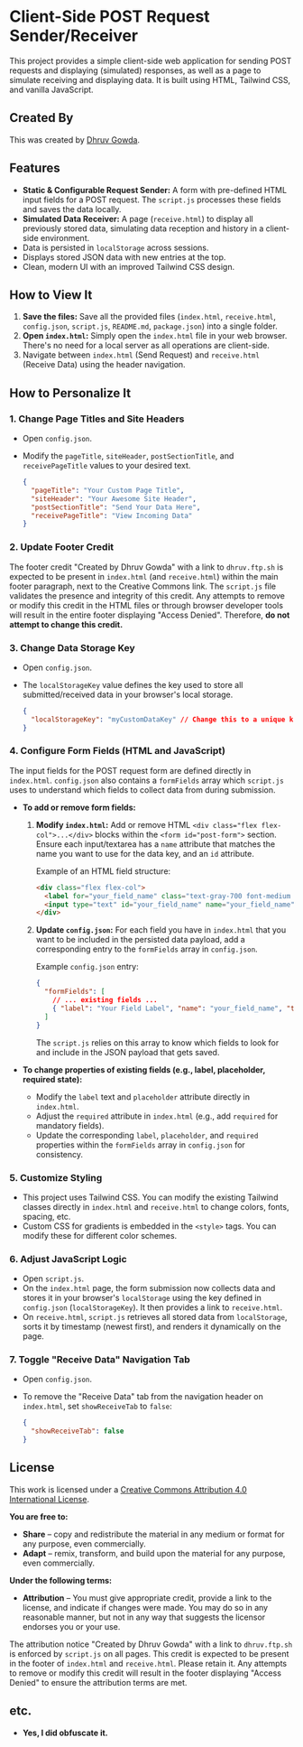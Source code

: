 # Client-Side POST Request Sender/Receiver

This project provides a simple client-side web application for sending POST requests and displaying (simulated) responses, as well as a page to simulate receiving and displaying data. It is built using HTML, Tailwind CSS, and vanilla JavaScript.

## Created By

This was created by [Dhruv Gowda](dhruv.ftp.sh).

## Features

*   **Static & Configurable Request Sender:** A form with pre-defined HTML input fields for a POST request. The `script.js` processes these fields and saves the data locally.
*   **Simulated Data Receiver:** A page (`receive.html`) to display all previously stored data, simulating data reception and history in a client-side environment.
*   Data is persisted in `localStorage` across sessions.
*   Displays stored JSON data with new entries at the top.
*   Clean, modern UI with an improved Tailwind CSS design.

## How to View It

1.  **Save the files:** Save all the provided files (`index.html`, `receive.html`, `config.json`, `script.js`, `README.md`, `package.json`) into a single folder.
2.  **Open `index.html`:** Simply open the `index.html` file in your web browser. There's no need for a local server as all operations are client-side.
3.  Navigate between `index.html` (Send Request) and `receive.html` (Receive Data) using the header navigation.

## How to Personalize It

### 1. Change Page Titles and Site Headers

*   Open `config.json`.
*   Modify the `pageTitle`, `siteHeader`, `postSectionTitle`, and `receivePageTitle` values to your desired text.

    ```json
    {
      "pageTitle": "Your Custom Page Title",
      "siteHeader": "Your Awesome Site Header",
      "postSectionTitle": "Send Your Data Here",
      "receivePageTitle": "View Incoming Data"
    }
    ```

### 2. Update Footer Credit

The footer credit "Created by Dhruv Gowda" with a link to `dhruv.ftp.sh` is expected to be present in `index.html` (and `receive.html`) within the main footer paragraph, next to the Creative Commons link. The `script.js` file validates the presence and integrity of this credit. Any attempts to remove or modify this credit in the HTML files or through browser developer tools will result in the entire footer displaying "Access Denied". Therefore, **do not attempt to change this credit.**

### 3. Change Data Storage Key

*   Open `config.json`.
*   The `localStorageKey` value defines the key used to store all submitted/received data in your browser's local storage.

    ```json
    {
      "localStorageKey": "myCustomDataKey" // Change this to a unique key if desired
    }
    ```

### 4. Configure Form Fields (HTML and JavaScript)

The input fields for the POST request form are defined directly in `index.html`. `config.json` also contains a `formFields` array which `script.js` uses to understand which fields to collect data from during submission.

*   **To add or remove form fields:**
    1.  **Modify `index.html`:** Add or remove HTML `<div class="flex flex-col">...</div>` blocks within the `<form id="post-form">` section. Ensure each input/textarea has a `name` attribute that matches the name you want to use for the data key, and an `id` attribute.

        Example of an HTML field structure:
        ```html
        <div class="flex flex-col">
          <label for="your_field_name" class="text-gray-700 font-medium mb-1">Your Field Label*</label>
          <input type="text" id="your_field_name" name="your_field_name" class="mt-1 p-3 border ..." placeholder="Placeholder text" required>
        </div>
        ```

    2.  **Update `config.json`:** For each field you have in `index.html` that you want to be included in the persisted data payload, add a corresponding entry to the `formFields` array in `config.json`.

        Example `config.json` entry:
        ```json
        {
          "formFields": [
            // ... existing fields ...
            { "label": "Your Field Label", "name": "your_field_name", "type": "text", "placeholder": "Placeholder text", "required": true }
          ]
        }
        ```
        The `script.js` relies on this array to know which fields to look for and include in the JSON payload that gets saved.

*   **To change properties of existing fields (e.g., label, placeholder, required state):**
    *   Modify the `label` text and `placeholder` attribute directly in `index.html`.
    *   Adjust the `required` attribute in `index.html` (e.g., add `required` for mandatory fields).
    *   Update the corresponding `label`, `placeholder`, and `required` properties within the `formFields` array in `config.json` for consistency.

### 5. Customize Styling

*   This project uses Tailwind CSS. You can modify the existing Tailwind classes directly in `index.html` and `receive.html` to change colors, fonts, spacing, etc.
*   Custom CSS for gradients is embedded in the `<style>` tags. You can modify these for different color schemes.

### 6. Adjust JavaScript Logic

*   Open `script.js`.
*   On the `index.html` page, the form submission now collects data and stores it in your browser's `localStorage` using the key defined in `config.json` (`localStorageKey`). It then provides a link to `receive.html`.
*   On `receive.html`, `script.js` retrieves all stored data from `localStorage`, sorts it by timestamp (newest first), and renders it dynamically on the page.

### 7. Toggle "Receive Data" Navigation Tab

*   Open `config.json`.
*   To remove the "Receive Data" tab from the navigation header on `index.html`, set `showReceiveTab` to `false`:

    ```json
    {
      "showReceiveTab": false
    }
    ```

## License

This work is licensed under a [Creative Commons Attribution 4.0 International License](http://creativecommons.org/licenses/by/4.0/?ref=chooser-v1).

**You are free to:**

*   **Share** – copy and redistribute the material in any medium or format for any purpose, even commercially.
*   **Adapt** – remix, transform, and build upon the material for any purpose, even commercially.

**Under the following terms:**

*   **Attribution** – You must give appropriate credit, provide a link to the license, and indicate if changes were made. You may do so in any reasonable manner, but not in any way that suggests the licensor endorses you or your use.

The attribution notice "Created by Dhruv Gowda" with a link to `dhruv.ftp.sh` is enforced by `script.js` on all pages. This credit is expected to be present in the footer of `index.html` and `receive.html`. Please retain it. Any attempts to remove or modify this credit will result in the footer displaying "Access Denied" to ensure the attribution terms are met.


## etc.

* **Yes, I did obfuscate it.**
